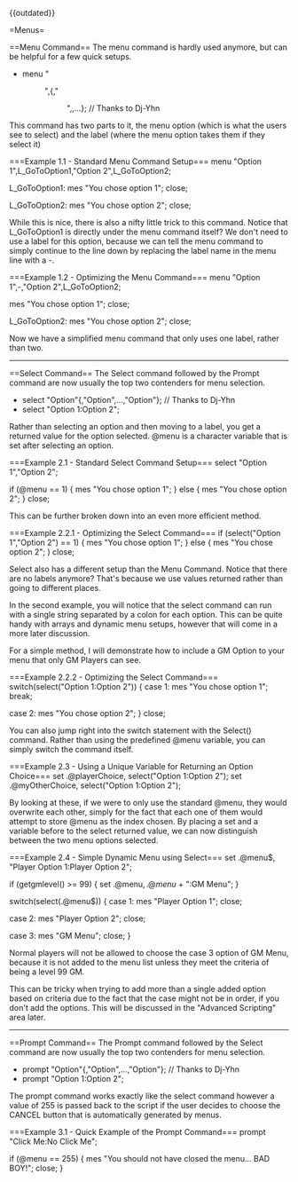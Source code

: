 {{outdated}}


=Menus=

==Menu Command==
The menu command is hardly used anymore, but can be helpful for a few quick setups.

* menu "<menu option>",<label>{,"<menu option>",<label>,...}; // Thanks to Dj-Yhn

This command has two parts to it, the menu option (which is what the users see to select) and the label (where the menu option takes them if they select it)

===Example 1.1 - Standard Menu Command Setup===
 menu "Option 1",L_GoToOption1,"Option 2",L_GoToOption2;
 
 L_GoToOption1:
 mes "You chose option 1";
 close;
 
 L_GoToOption2:
 mes "You chose option 2";
 close;

While this is nice, there is also a nifty little trick to this command.
Notice that L_GoToOption1 is directly under the menu command itself? We don't need to use a label for this option, because we can tell the menu command to simply continue to the line down by replacing the label name in the menu line with a -.

===Example 1.2 - Optimizing the Menu Command===
 menu "Option 1",-,"Option 2",L_GoToOption2;
 
 mes "You chose option 1";
 close;
 
 L_GoToOption2:
 mes "You chose option 2";
 close;

Now we have a simplified menu command that only uses one label, rather than two.

----

==Select Command==
The Select command followed by the Prompt command are now usually the top two contenders for menu selection.
* select "Option"{,"Option",...,"Option"}; // Thanks to Dj-Yhn
* select "Option 1:Option 2";

Rather than selecting an option and then moving to a label, you get a returned value for the option selected.
@menu is a character variable that is set after selecting an option.

===Example 2.1 - Standard Select Command Setup===
 select "Option 1","Option 2";
 
 if (@menu == 1) { mes "You chose option 1"; }
 else { mes "You chose option 2"; }
 close;

This can be further broken down into an even more efficient method.

===Example 2.2.1 - Optimizing the Select Command===
 if (select("Option 1","Option 2") == 1) { mes "You chose option 1"; }
 else { mes "You chose option 2"; )
 close;

Select also has a different setup than the Menu Command. Notice that there are no labels anymore? That's because we use values returned rather than going to different places.

In the second example, you will notice that the select command can run with a single string separated by a colon for each option. This can be quite handy with arrays and dynamic menu setups, however that will come in a more later discussion.

For a simple method, I will demonstrate how to include a GM Option to your menu that only GM Players can see.

===Example 2.2.2 - Optimizing the Select Command===
 switch(select("Option 1:Option 2")) {
   case 1:
     mes "You chose option 1";
     break;

   case 2:
     mes "You chose option 2";
 }
 close;

You can also jump right into the switch statement with the Select() command. Rather than using the predefined @menu variable, you can simply switch the command itself.

===Example 2.3 - Using a Unique Variable for Returning an Option Choice===
 set .@playerChoice, select("Option 1:Option 2");
 set .@myOtherChoice, select("Option 1:Option 2");

By looking at these, if we were to only use the standard @menu, they would overwrite each other, simply for the fact that each one of them would attempt to store @menu as the index chosen. By placing a set and a variable before to the select returned value, we can now distinguish between the two menu options selected.

===Example 2.4 - Simple Dynamic Menu using Select===
 set .@menu$, "Player Option 1:Player Option 2";
 
 if (getgmlevel() >= 99) { set .@menu$, .@menu$ + ":GM Menu"; }
 
 switch(select(.@menu$)) {
   case 1:
     mes "Player Option 1";
     close;
 
   case 2:
     mes "Player Option 2";
     close;
   
   case 3:
     mes "GM Menu";
     close;
 }

Normal players will not be allowed to choose the case 3 option of GM Menu, because it is not added to the menu list unless they meet the criteria of being a level 99 GM.

This can be tricky when trying to add more than a single added option based on criteria due to the fact that the case might not be in order, if you don't add the options. This will be discussed in the "Advanced Scripting" area later.

----

==Prompt Command==
The Prompt command followed by the Select command are now usually the top two contenders for menu selection.
* prompt "Option"{,"Option",...,"Option"}; // Thanks to Dj-Yhn
* prompt "Option 1:Option 2";

The prompt command works exactly like the select command however a value of 255 is passed back to the script if the user decides to choose the CANCEL button that is automatically generated by menus.

===Example 3.1 - Quick Example of the Prompt Command===
 prompt "Click Me:No Click Me";

 if (@menu == 255) { mes "You should not have closed the menu... BAD BOY!"; close; }

